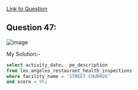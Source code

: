 [Link to Question](https://platform.stratascratch.com/coding/9688-churro-activity-date?code_type=1)

## Question 47:

![image](https://user-images.githubusercontent.com/100412162/200649466-d31a6efa-9bad-47f9-bf1a-be1ed0c27519.png)


My Solution:-

~~~~sql
select activity_date,  pe_description
from los_angeles_restaurant_health_inspections
where facility_name = 'STREET CHURROS'
and score < 95;
~~~~
